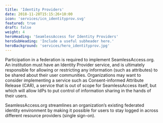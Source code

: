 ```yaml
---
title: 'Identity Providers'
date: 2018-11-28T15:15:26+10:00
icon: 'services/icn_identityprov.svg'
featured: true
draft: false
weight: 4
heroHeading: 'SeamlessAccess for Identity Providers'
heroSubHeading: 'Include a useful subheader here.'
heroBackground: 'services/hero_identityprov.jpg'
---
```


Participation in a federation is required to implement SeamlessAccess.org. An institution must have an Identity Provider service, and is ultimately responsible for allowing or restricting any information (such as attributes) to be shared about their user communities. Organizations may want to consider implementing a service such as Consent-informed Attribute Release (CAR), a service that is out of scope for SeamlessAccess itself, but which will allow IdPs to put control of information sharing in the hands of their users. 

SeamlessAccess.org streamlines an organization’s existing federated identity environment by making it possible for users to stay logged in across different resource providers (single sign-on).

